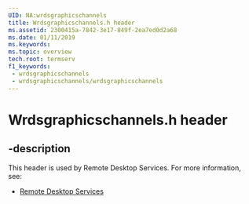 ```yaml
---
UID: NA:wrdsgraphicschannels
title: Wrdsgraphicschannels.h header
ms.assetid: 2300415a-7842-3e17-849f-2ea7ed0d2a68
ms.date: 01/11/2019
ms.keywords: 
ms.topic: overview
tech.root: termserv
f1_keywords:
 - wrdsgraphicschannels
 - wrdsgraphicschannels/wrdsgraphicschannels
---
```


# Wrdsgraphicschannels.h header


## -description

This header is used by Remote Desktop Services. For more information, see:

- [Remote Desktop Services](../_termserv/index.md)

